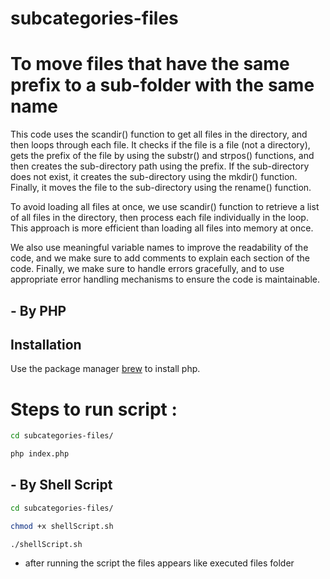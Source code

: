 # subcategories-files


# To move files that have the same prefix to a sub-folder with the same name

This code uses the scandir() function to get all files in the directory, and then loops through each file. It checks if the file is a file (not a directory), gets the prefix of the file by using the substr() and strpos() functions, and then creates the sub-directory path using the prefix. If the sub-directory does not exist, it creates the sub-directory using the mkdir() function. Finally, it moves the file to the sub-directory using the rename() function.

To avoid loading all files at once, we use scandir() function to retrieve a list of all files in the directory, then process each file individually in the loop. This approach is more efficient than loading all files into memory at once.

We also use meaningful variable names to improve the readability of the code, and we make sure to add comments to explain each section of the code. Finally, we make sure to handle errors gracefully, and to use appropriate error handling mechanisms to ensure the code is maintainable.
## - By PHP
## Installation

Use the package manager [brew](https://formulae.brew.sh/formula/php) to install php.




# Steps to run script :

```bash
cd subcategories-files/
```

```bash
php index.php
```

## - By Shell Script

```bash
cd subcategories-files/
```

```bash
chmod +x shellScript.sh
```
```bash
./shellScript.sh
```


* after running the script the files appears like executed files folder